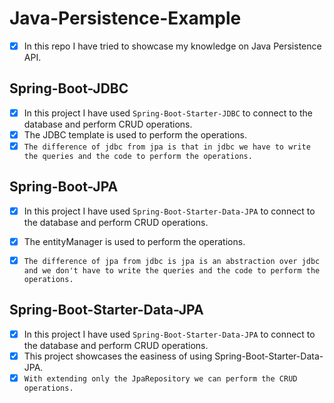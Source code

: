 # Java-Persistence-Example
- [x] In this repo I have tried to showcase my knowledge on Java Persistence API.

  
## Spring-Boot-JDBC
- [x] In this project I have used `Spring-Boot-Starter-JDBC` to connect to the database and perform CRUD operations.
- [x] The JDBC template is used to perform the operations.
- [x] `The difference of jdbc from jpa is that in jdbc we have to write the queries and the code to perform the operations.`

## Spring-Boot-JPA
- [x] In this project I have used `Spring-Boot-Starter-Data-JPA` to connect to the database and perform CRUD operations.
- [x] The entityManager is used to perform the operations.
- [x] `The difference of jpa from jdbc is jpa is an abstraction over jdbc and we don't have to write the queries and the code to perform the operations.`


## Spring-Boot-Starter-Data-JPA
- [x] In this project I have used `Spring-Boot-Starter-Data-JPA` to connect to the database and perform CRUD operations.
- [x] This project showcases the easiness of using Spring-Boot-Starter-Data-JPA.
- [x] `With extending only the JpaRepository we can perform the CRUD operations.`
